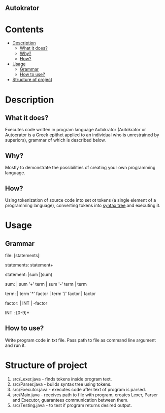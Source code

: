 ## Autokrator
# Contents
* [Description](#description)
   * [What it does?](#what-it-does)
   * [Why?](#why)
   * [How?](#how)
* [Usage](#usage)
   * [Grammar](#grammar)
   * [How to use?](#how-to-use) 
* [Structure of project](#structure-of-project)

# Description
## What it does?
Executes code written in program language Autokrator (Autokrator or Autocrator is a Greek epithet applied to an individual who is unrestrained by superiors), grammar of which is described below.

## Why?
Mostly to demonstrate the possibilities of creating your own programming language.
   
## How?
Using tokenization of source code into set ot tokens (a single element of a programming language), converting tokens into [syntax tree](https://en.wikipedia.org/wiki/Abstract_syntax_tree) and executing it.

# Usage
## Grammar
file: [statements]

statements: statement+

statement: |sum
           |(sum)

sum:
        | sum '+' term
        | sum '-' term
        | term

term:
        | term '*' factor
        | term '/' factor
        | factor

factor:
        | INT
        | -factor

INT     : [0-9]+

## How to use?
Write program code in txt file. Pass path to file as command line argument and run it.

# Structure of project
1. src/Lexer.java - finds tokens inside program text.
2. src/Parser.java - builds syntax tree using tokens.
3. src/Executor.java - executes code after text of program is parsed.
4. src/Main.java - receives path to file with program, creates Lexer, Parser and Executor, guarantees communication between them.
5. src/Testing.java - to test if program returns desired output.
